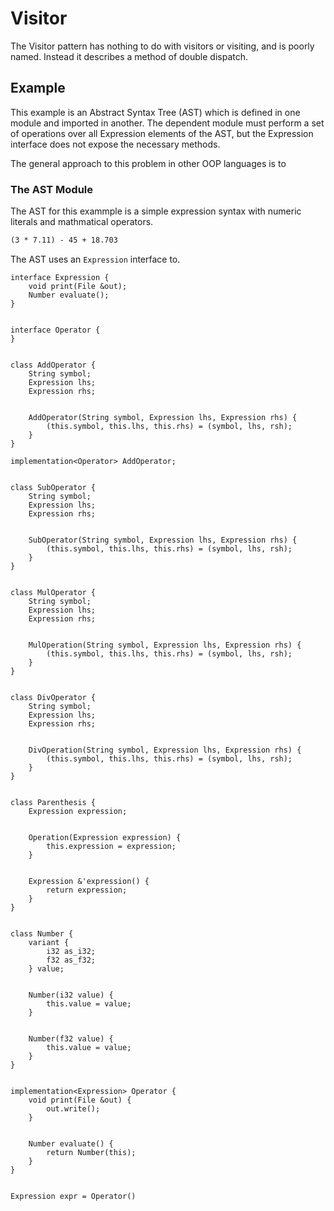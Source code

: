 # Visitor

The Visitor pattern has nothing to do with visitors or visiting, and is poorly named.
Instead it describes a method of double dispatch.

## Example

This example is an Abstract Syntax Tree (AST) which is defined in one module and imported in another.
The dependent module must perform a set of operations over all Expression elements of the AST, but
the Expression interface does not expose the necessary methods.

The general approach to this problem in other OOP languages is to 

### The AST Module

The AST for this exammple is a simple expression syntax with numeric literals and mathmatical operators.

```txt
(3 * 7.11) - 45 + 18.703
```

The AST uses an `Expression` interface to.

```mj
interface Expression {
    void print(File &out);
    Number evaluate();
}


interface Operator {
}


class AddOperator {
    String symbol;
    Expression lhs;
    Expression rhs;


    AddOperator(String symbol, Expression lhs, Expression rhs) {
        (this.symbol, this.lhs, this.rhs) = (symbol, lhs, rsh);
    }
}

implementation<Operator> AddOperator;


class SubOperator {
    String symbol;
    Expression lhs;
    Expression rhs;


    SubOperator(String symbol, Expression lhs, Expression rhs) {
        (this.symbol, this.lhs, this.rhs) = (symbol, lhs, rsh);
    }
}


class MulOperator {
    String symbol;
    Expression lhs;
    Expression rhs;


    MulOperation(String symbol, Expression lhs, Expression rhs) {
        (this.symbol, this.lhs, this.rhs) = (symbol, lhs, rsh);
    }
}


class DivOperator {
    String symbol;
    Expression lhs;
    Expression rhs;


    DivOperation(String symbol, Expression lhs, Expression rhs) {
        (this.symbol, this.lhs, this.rhs) = (symbol, lhs, rsh);
    }
}


class Parenthesis {
    Expression expression;


    Operation(Expression expression) {
        this.expression = expression;
    }


    Expression &'expression() {
        return expression;
    }
}


class Number {
    variant {
        i32 as_i32;
        f32 as_f32;
    } value;


    Number(i32 value) {
        this.value = value;
    }


    Number(f32 value) {
        this.value = value;
    }
}


implementation<Expression> Operator {
    void print(File &out) {
        out.write();
    }


    Number evaluate() {
        return Number(this);
    }
}


Expression expr = Operator()


```
